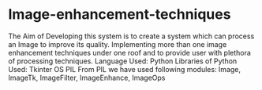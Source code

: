 # Image-enhancement-techniques
The Aim of Developing this system is to create a system which can process an Image to improve its quality. Implementing more than one image enhancement techniques under one roof and to provide user with plethora of processing techniques.
Language Used: Python
Libraries of Python Used:
Tkinter
OS
PIL
From PIL we have used following modules:
Image, ImageTk, ImageFilter, ImageEnhance, ImageOps




